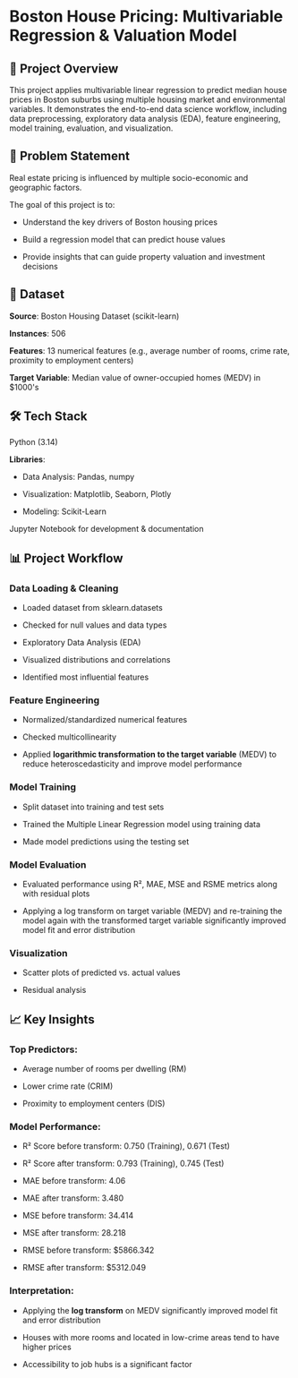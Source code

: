 # Boston House Pricing: Multivariable Regression & Valuation Model
## 📌 **Project Overview**

This project applies multivariable linear regression to predict median house prices in Boston suburbs using multiple housing market and environmental variables.
It demonstrates the end-to-end data science workflow, including data preprocessing, exploratory data analysis (EDA), feature engineering, model training, evaluation, and visualization.

## 🎯 **Problem Statement**

Real estate pricing is influenced by multiple socio-economic and geographic factors.

The goal of this project is to:

* Understand the key drivers of Boston housing prices

* Build a regression model that can predict house values

* Provide insights that can guide property valuation and investment decisions

## 📂 **Dataset**

**Source**: Boston Housing Dataset (scikit-learn)

**Instances**: 506

**Features**: 13 numerical features (e.g., average number of rooms, crime rate, proximity to employment centers)

**Target Variable**: Median value of owner-occupied homes (MEDV) in $1000's

## 🛠 **Tech Stack**

Python (3.14)

**Libraries**:

* Data Analysis: Pandas, numpy
  
* Visualization: Matplotlib, Seaborn, Plotly
	  
* Modeling: Scikit-Learn
	  
Jupyter Notebook for development & documentation

## 📊 **Project Workflow**

### Data Loading & Cleaning

* Loaded dataset from sklearn.datasets

* Checked for null values and data types

* Exploratory Data Analysis (EDA)

* Visualized distributions and correlations

* Identified most influential features

### Feature Engineering

* Normalized/standardized numerical features

* Checked multicollinearity

* Applied **logarithmic transformation to the target variable** (MEDV) to reduce heteroscedasticity and improve model performance

### Model Training

* Split dataset into training and test sets

* Trained the Multiple Linear Regression model using training data

* Made model predictions using the testing set

### Model Evaluation

* Evaluated performance using R², MAE, MSE and RSME metrics along with residual plots

* Applying a log transform on target variable (MEDV) and re-training the model again with the transformed target variable significantly improved model fit and error distribution

### Visualization

* Scatter plots of predicted vs. actual values

* Residual analysis

## 📈 **Key Insights**

### Top Predictors:

* Average number of rooms per dwelling (RM)

* Lower crime rate (CRIM)

* Proximity to employment centers (DIS)

### Model Performance:

* R² Score before transform: 0.750 (Training), 0.671 (Test)

* R² Score after transform: 0.793 (Training), 0.745 (Test)

* MAE before transform: 4.06

* MAE after transform: 3.480

* MSE before transform: 34.414

* MSE after transform: 28.218

* RMSE before transform: $5866.342

* RMSE after transform: $5312.049

### Interpretation:

- Applying the **log transform** on MEDV significantly improved model fit and error distribution

- Houses with more rooms and located in low-crime areas tend to have higher prices

- Accessibility to job hubs is a significant factor
